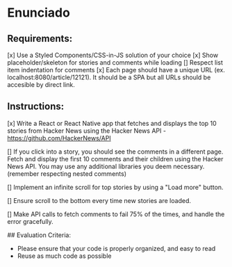 # Enunciado

## Requirements:
[x] Use a Styled Components/CSS-in-JS solution of your choice
[x] Show placeholder/skeleton for stories and comments while loading
[] Respect list item indentation for comments
[x] Each page should have a unique URL (ex. localhost:8080/article/12121). It should be a SPA but all URLs should be accesible by direct link.

## Instructions:

[x] Write a React or React Native app that fetches and displays the top 10 stories from Hacker News using the Hacker News API - https://github.com/HackerNews/API 

[] If you click into a story, you should see the comments in a different page.
Fetch and display the first 10 comments and their children using the Hacker News API.
You may use any additional libraries you deem necessary. (remember respecting nested comments)

[] Implement an infinite scroll for top stories by using a "Load more" button.

[] Ensure scroll to the bottom every time new stories are loaded.

[] Make API calls to fetch comments to fail 75% of the times, and handle the error gracefully.

## Evaluation Criteria:

- Please ensure that your code is properly organized, and easy to read
- Reuse as much code as possible
